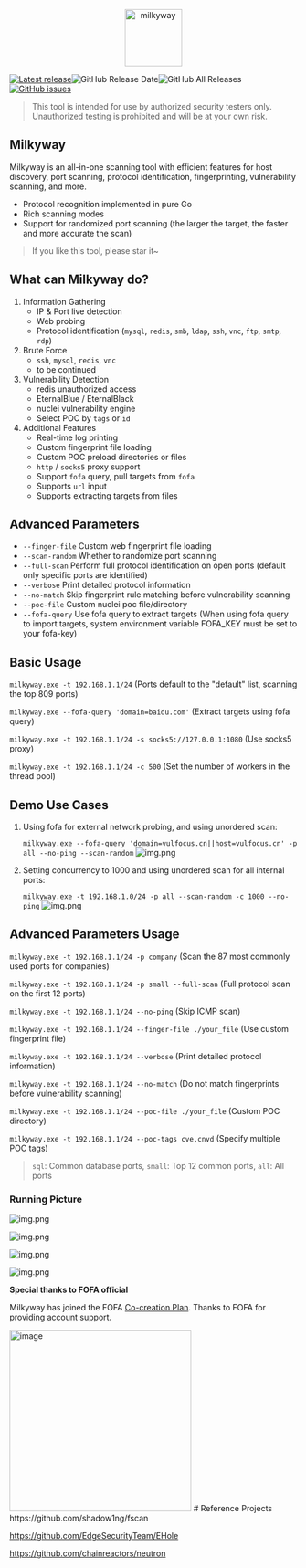 <p align="center"> <img src="static/images/Milkyway-logo.svg" width="100px" alt="milkyway"> </p>

[![Latest release](https://img.shields.io/github/v/release/polite-007/Milkyway)](https://github.com/polite-007/Milkyway/releases/latest)![GitHub Release Date](https://img.shields.io/github/release-date/polite-007/Milkyway)![GitHub All Releases](https://img.shields.io/github/downloads/polite-007/Milkyway/total)[![GitHub issues](https://img.shields.io/github/issues/polite-007/Milkyway)](https://github.com/polite-007/Milkyway/issues)

> This tool is intended for use by authorized security testers only. Unauthorized testing is prohibited and will be at your own risk.

## Milkyway

Milkyway is an all-in-one scanning tool with efficient features for host discovery, port scanning, protocol identification, fingerprinting, vulnerability scanning, and more.

* Protocol recognition implemented in pure Go
* Rich scanning modes
* Support for randomized port scanning (the larger the target, the faster and more accurate the scan)

> If you like this tool, please star it~


## What can Milkyway do?

1. Information Gathering
    * IP & Port live detection
    * Web probing
    * Protocol identification (`mysql`, `redis`, `smb`, `ldap`, `ssh`, `vnc`, `ftp`, `smtp`, `rdp`)
2. Brute Force
    * `ssh`, `mysql`, `redis`, `vnc`
    * to be continued
3. Vulnerability Detection
    * redis unauthorized access
    * EternalBlue / EternalBlack
    * nuclei vulnerability engine
    * Select POC by `tags` or `id`
4. Additional Features
    * Real-time log printing
    * Custom fingerprint file loading
    * Custom POC preload directories or files
    * `http` / `socks5` proxy support
    * Support `fofa` query, pull targets from `fofa` 
    * Supports `url` input
    * Supports extracting targets from files

## Advanced Parameters
* `--finger-file` Custom web fingerprint file loading
* `--scan-random` Whether to randomize port scanning
* `--full-scan` Perform full protocol identification on open ports (default only specific ports are identified)
* `--verbose` Print detailed protocol information
* `--no-match` Skip fingerprint rule matching before vulnerability scanning
* `--poc-file` Custom nuclei poc file/directory
* `--fofa-query` Use fofa query to extract targets (When using fofa query to import targets, system environment variable FOFA_KEY must be set to your fofa-key)

## Basic Usage

`milkyway.exe -t 192.168.1.1/24` (Ports default to the "default" list, scanning the top 809 ports)

`milkyway.exe --fofa-query 'domain=baidu.com'` (Extract targets using fofa query)

`milkyway.exe -t 192.168.1.1/24 -s socks5://127.0.0.1:1080` (Use socks5 proxy)

`milkyway.exe -t 192.168.1.1/24 -c 500` (Set the number of workers in the thread pool)

## Demo Use Cases

1. Using fofa for external network probing, and using unordered scan:

    `milkyway.exe --fofa-query 'domain=vulfocus.cn||host=vulfocus.cn' -p all --no-ping --scan-random`
    ![img.png](./static/images/running_picture6.png) 
2. Setting concurrency to 1000 and using unordered scan for all internal ports:
    
    `milkyway.exe -t 192.168.1.0/24 -p all --scan-random -c 1000 --no-ping`
    ![img.png](./static/images/running_picture7.png)

## Advanced Parameters Usage

`milkyway.exe -t 192.168.1.1/24 -p company` (Scan the 87 most commonly used ports for companies)

`milkyway.exe -t 192.168.1.1/24 -p small --full-scan` (Full protocol scan on the first 12 ports)

`milkyway.exe -t 192.168.1.1/24 --no-ping` (Skip ICMP scan)

`milkyway.exe -t 192.168.1.1/24 --finger-file ./your_file` (Use custom fingerprint file)

`milkyway.exe -t 192.168.1.1/24 --verbose` (Print detailed protocol information)

`milkyway.exe -t 192.168.1.1/24 --no-match` (Do not match fingerprints before vulnerability scanning)

`milkyway.exe -t 192.168.1.1/24 --poc-file ./your_file` (Custom POC directory)

`milkyway.exe -t 192.168.1.1/24 --poc-tags cve,cnvd` (Specify multiple POC tags)

> `sql`: Common database ports, `small`: Top 12 common ports, `all`: All ports

### Running Picture

![img.png](./static/images/running_picture1.png)

![img.png](./static/images/running_picture2.png)

![img.png](./static/images/running_picture5.png)

![img.png](./static/images/running_picture4.png)

**Special thanks to FOFA official**

Milkyway has joined the FOFA [Co-creation Plan]((https://fofa.info/development)). Thanks to FOFA for providing account support.

<img width="318" alt="image" src="static/images/fofa.png">
# Reference Projects
https://github.com/shadow1ng/fscan

https://github.com/EdgeSecurityTeam/EHole

https://github.com/chainreactors/neutron
